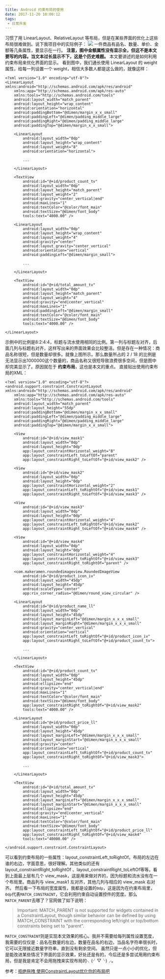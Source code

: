 ```yaml
---
title: Android 约束布局的使用
date: 2017-11-20 10:00:12
tags:
 - 日常开发
---
```

习惯了用 LinearLayout、RelativeLayout 等布局，但是在某些界面的优化上这些布局很难做到。说下我项目中的实际例子：
![](http://7xryow.com1.z0.glb.clouddn.com/2017/11/20/%E9%80%89%E5%8C%BA_254.png)
一件商品有品名、数量、单价、金额等几条属性，要显示在一行。 **注意，图中金额属性没有显示全，但这不是本文要写的内容。当文本过长显示不下，这是个历史难题。** 本文要讲述的是如何利用约束布局来优化界面的显示。
看到图中，我们通长使用 LinearLayout 的 weight 属性，给每一列设置一个 weight，相信大多数人都是这么做的，就像这样：

<!-- more -->

```
<?xml version="1.0" encoding="utf-8"?>
<LinearLayout xmlns:android="http://schemas.android.com/apk/res/android"
    xmlns:app="http://schemas.android.com/apk/res-auto"
    xmlns:tools="http://schemas.android.com/tools"
    android:layout_width="match_parent"
    android:layout_height="wrap_content"
    android:orientation="horizontal"
    android:paddingBottom="@dimen/margin_x_x_small"
    android:paddingLeft="@dimen/padding_middle_large"
    android:paddingRight="@dimen/padding_middle_large"
    android:paddingTop="@dimen/margin_x_x_small">

    <LinearLayout
        android:layout_width="0dp"
        android:layout_height="wrap_content"
        android:layout_weight="8"
        android:orientation="horizontal">

        ...

    </LinearLayout>

    <TextView
        android:id="@+id/product_count_tv"
        android:layout_width="0dp"
        android:layout_height="match_parent"
        android:layout_weight="2"
        android:gravity="center_vertical|end"
        android:maxLines="1"
        android:textColor="@color/font_main"
        android:textSize="@dimen/font_body"
        tools:text="4000.00" />

    <LinearLayout
        android:layout_width="0dp"
        android:layout_height="wrap_content"
        android:layout_weight="4"
        android:gravity="center"
        android:layout_gravity="center_vertical"
        android:orientation="vertical"
        android:paddingLeft="@dimen/margin_small">

        ...

    </LinearLayout>

    <TextView
        android:id="@+id/total_amount_tv"
        android:layout_width="0dp"
        android:layout_height="match_parent"
        android:layout_weight="4"
        android:gravity="end|center_vertical"
        android:maxLines="1"
        android:paddingLeft="@dimen/margin_small"
        android:textColor="@color/font_main"
        android:textSize="@dimen/font_body"
        tools:text="4000.00" />

</LinearLayout>
```
示例中的比例是8:2:4:4，标题与流水使用相同的比例。第一列与标题左对齐，后面几列与标题右对齐，这样写出来的界面效果会比较整洁。但是存在一种情况：商品名称很短，但是数量却很多。就像上图所示。那么数量所占的 2 / 18 的比例是无法显示出1000000这个数量的，商品名称又很短导致浪费很多空间，但是图中却完美显示了。原因就在于 **约束布局**，这也是本文的重点。
直接贴出使用约束布局的XML：
```
<?xml version="1.0" encoding="utf-8"?>
<android.support.constraint.ConstraintLayout xmlns:android="http://schemas.android.com/apk/res/android"
    xmlns:app="http://schemas.android.com/apk/res-auto"
    xmlns:tools="http://schemas.android.com/tools"
    android:layout_width="match_parent"
    android:layout_height="55dp"
    android:paddingBottom="@dimen/margin_x_x_small"
    android:paddingLeft="@dimen/padding_middle_large"
    android:paddingRight="@dimen/padding_middle_large"
    android:paddingTop="@dimen/margin_x_x_small">

    <View
        android:id="@+id/view_mask1"
        android:layout_width="0dp"
        android:layout_height="0dp"
        app:layout_constraintHorizontal_weight="8"
        app:layout_constraintLeft_toLeftOf="parent"
        app:layout_constraintRight_toLeftOf="@+id/view_mask2" />

    <View
        android:id="@+id/view_mask2"
        android:layout_width="0dp"
        android:layout_height="0dp"
        app:layout_constraintHorizontal_weight="2"
        app:layout_constraintLeft_toRightOf="@+id/view_mask1"
        app:layout_constraintRight_toLeftOf="@+id/view_mask3" />

    <View
        android:id="@+id/view_mask3"
        android:layout_width="0dp"
        android:layout_height="0dp"
        app:layout_constraintHorizontal_weight="4"
        app:layout_constraintLeft_toRightOf="@+id/view_mask2"
        app:layout_constraintRight_toLeftOf="@+id/view_mask4" />

    <View
        android:id="@+id/view_mask4"
        android:layout_width="0dp"
        android:layout_height="0dp"
        app:layout_constraintHorizontal_weight="4"
        app:layout_constraintLeft_toRightOf="@+id/view_mask3"
        app:layout_constraintRight_toRightOf="parent" />

    <com.makeramen.roundedimageview.RoundedImageView
        android:id="@+id/product_icon_iv"
        android:layout_width="45dp"
        android:layout_height="45dp"
        android:scaleType="center"
        app:riv_corner_radius="@dimen/round_view_circular" />

    <LinearLayout
        android:id="@+id/product_name_ll"
        android:layout_width="0dp"
        android:layout_height="45dp"
        android:layout_marginLeft="@dimen/margin_x_x_x_small"
        android:layout_marginRight="@dimen/margin_x_x_x_small"
        android:gravity="center_vertical"
        android:orientation="vertical"
        app:layout_constraintLeft_toRightOf="@+id/product_icon_iv"
        app:layout_constraintRight_toLeftOf="@+id/product_count_tv">

        ...

    </LinearLayout>

    <TextView
        android:id="@+id/product_count_tv"
        android:layout_width="0dp"
        android:layout_height="45dp"
        android:ellipsize="end"
        android:gravity="center_vertical|end"
        android:maxLines="1"
        android:textColor="@color/font_main"
        android:textSize="@dimen/font_body"
        app:layout_constraintRight_toRightOf="@+id/view_mask2"
        tools:text="4000.00" />

    <LinearLayout
        android:id="@+id/product_price_ll"
        android:layout_width="0dp"
        android:layout_height="45dp"
        android:layout_marginLeft="@dimen/margin_x_x_x_small"
        android:layout_marginStart="@dimen/margin_x_x_x_small"
        android:gravity="center"
        android:orientation="vertical"
        app:layout_constraintLeft_toRightOf="@+id/product_count_tv"
        app:layout_constraintRight_toRightOf="@+id/view_mask3">

        ...

    </LinearLayout>

    <TextView
        android:id="@+id/total_amount_tv"
        android:layout_width="0dp"
        android:layout_height="45dp"
        android:layout_marginLeft="@dimen/margin_x_x_x_small"
        android:layout_marginStart="@dimen/margin_x_x_x_small"
        android:ellipsize="end"
        android:gravity="end|center_vertical"
        android:maxLines="1"
        android:textColor="@color/font_main"
        android:textSize="@dimen/font_body"
        app:layout_constraintLeft_toRightOf="@+id/product_price_ll"
        app:layout_constraintRight_toRightOf="@+id/view_mask4"
        tools:text="40000.00" />

</android.support.constraint.ConstraintLayout>
```
可以看到约束布局的一些属性：layout_constraintLeft_toRightOf。布局的左边在谁的右边，字面意思，很好理解。其他类似的还有 layout_constraintRight_toRightOf 、layout_constraintRight_toLeftOf等等。看到上面最上层有几个 view_mask，这是用来做对齐的，因为标题和流水没有在一个布局里。商品列与 view_mask1 左对齐，其他几列与相应的 view_mask 右对齐。
然后看一下布局的宽度属性，我都是设置的``0dp``，这是因为在约束布局里，``0dp``代表``MATCH_CONSTRAINT``，它会利用约束自动设置控件的宽度。那么``MATCH_PARENT``去哪了？官网做了如下说明：
> Important: MATCH_PARENT is not supported for widgets contained in a ConstraintLayout, though similar behavior can be defined by using MATCH_CONSTRAINT with the corresponding left/right or top/bottom constraints being set to "parent".

``MATCH_CONSTRAINT``则是实现本文效果的核心。我并不需要给每列属性设置宽度，我需要的仅仅是：品名在数量的左边，数量在品名的右边，当品名字符串很长时，它可以无限接近数量字符串，直到没有剩余空间。
虽然只是一点小小的优化，但是能改进某些情况下界面的显示效果，好处还是有的，今后还是多尝试用用约束布局，但是我是肯定不会用拖拽来实现布局的╮(╯▽╰)╭。

参考：[拒绝拖拽 使用ConstraintLayout优化你的布局吧](https://mp.weixin.qq.com/s/vI-fPaNoJ7ZBlZcMkEGdLQ)
